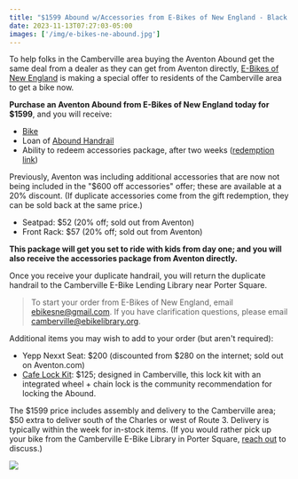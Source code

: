 ```yaml
---
title: "$1599 Abound w/Accessories from E-Bikes of New England - Black Friday Deal"
date: 2023-11-13T07:27:03-05:00
images: ['/img/e-bikes-ne-abound.jpg']
---
```


To help folks in the Camberville area buying the Aventon Abound get the same
deal from a dealer as they can get from Aventon directly, [E-Bikes of New
England](https://www.ebikesofne.com/) is making a special offer to residents of
the Camberville area to get a bike now.

**Purchase an Aventon Abound from E-Bikes of New England today for $1599**, and you will receive:

* [Bike](https://www.aventon.com/products/abound-ebike)
* Loan of [Abound Handrail](https://www.aventon.com/products/aventon-handrail)
* Ability to redeem accessories package, after two weeks ([redemption link](https://www.aventon.com/pages/free-gift))

Previously, Aventon was including additional accessories that are now not being included in the "$600 off accessories" offer; these are available at a 20% discount. (If duplicate accessories come from the gift redemption, they can be sold back at the same price.)

* Seatpad: $52 (20% off; sold out from Aventon)
* Front Rack: $57 (20% off; sold out from Aventon)

**This package will get you set to ride with kids from day one; and you will also receive the accessories package from Aventon directly.**

Once you receive your duplicate handrail, you will return the duplicate
handrail to the Camberville E-Bike Lending Library near Porter
Square.

> To start your order from E-Bikes of New England, email [ebikesne@gmail.com](mailto:ebikene@gmail.com). If you have clarification questions, please email [camberville@ebikelibrary.org](mailto:camberville@ebikelibrary.org).

Additional items you may wish to add to your order (but aren't required):

* Yepp Nexxt Seat: $200 (discounted from $280 on the internet; sold out on Aventon.com)
* [Cafe Lock Kit](https://betterabound.familybikeride.org/cafe-lock/): $125; designed in Camberville, this lock kit with an integrated wheel + chain lock is the community recommendation for locking the Abound.

The $1599 price includes assembly and delivery to the Camberville area; $50 extra to deliver south of the Charles or west of Route 3. Delivery is typically within the week for in-stock items. (If you would rather pick up your bike from the Camberville E-Bike Library in Porter Square, [reach out](mailto:camberville@ebikelibrary.org) to discuss.)

<img src="/img/e-bikes-ne-abound.jpg" />
